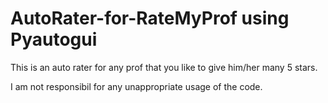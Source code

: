 # AutoRater-for-RateMyProf using Pyautogui
This is an auto rater for any prof that you like to give him/her many 5 stars.

I am not responsibil for any unappropriate usage of the code.

